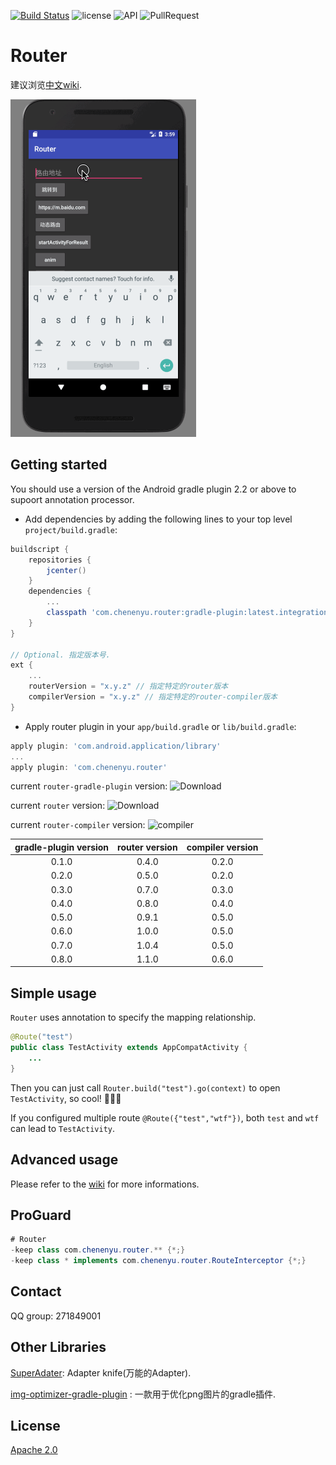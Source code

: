 [![Build Status](https://travis-ci.org/chenenyu/Router.svg?branch=master)](https://travis-ci.org/chenenyu/Router) ![license](https://img.shields.io/badge/license-Apache%202-yellow.svg) ![API](https://img.shields.io/badge/API-9%2B-orange.svg) ![PullRequest](https://img.shields.io/badge/PRs-welcome-brightgreen.svg) 

# Router

建议浏览[中文wiki](https://github.com/chenenyu/Router/wiki).

![screenshot](static/screenshot.gif)

## Getting started

You should use a version of the Android gradle plugin 2.2 or above to supoort annotation processor. 

*  Add dependencies by adding the following lines to your top level `project/build.gradle`:  

```Groovy
buildscript {
    repositories {
        jcenter()
    }
    dependencies {
    	...
        classpath 'com.chenenyu.router:gradle-plugin:latest.integration'
    }
}

// Optional. 指定版本号.
ext {
    ...
    routerVersion = "x.y.z" // 指定特定的router版本
    compilerVersion = "x.y.z" // 指定特定的router-compiler版本
}
```

* Apply router plugin in your `app/build.gradle` or `lib/build.gradle`:  

```  Groovy
apply plugin: 'com.android.application/library'
...
apply plugin: 'com.chenenyu.router'
```

current `router-gradle-plugin` version: ![Download](https://api.bintray.com/packages/chenenyu/maven/router-gradle-plugin/images/download.svg)

current `router` version: ![Download](https://api.bintray.com/packages/chenenyu/maven/router/images/download.svg)

current `router-compiler` version: ![compiler](https://api.bintray.com/packages/chenenyu/maven/router-compiler/images/download.svg)  

| gradle-plugin version | router version | compiler version |
| :-------------------: | :------------: | :--------------: |
|         0.1.0         |     0.4.0      |      0.2.0       |
|         0.2.0         |     0.5.0      |      0.2.0       |
|         0.3.0         |     0.7.0      |      0.3.0       |
|         0.4.0         |     0.8.0      |      0.4.0       |
|         0.5.0         |     0.9.1      |      0.5.0       |
|         0.6.0         |     1.0.0      |      0.5.0       |
|         0.7.0         |     1.0.4      |      0.5.0       |
|         0.8.0         |     1.1.0      |      0.6.0       |

## Simple usage

`Router` uses annotation to specify the mapping relationship.

```java
@Route("test")
public class TestActivity extends AppCompatActivity {
	...
}
```

Then you can just call `Router.build("test").go(context)` to open `TestActivity`, so cool! ​:clap:​​:clap:​​:clap:​

If you configured multiple route `@Route({"test","wtf"})`, both `test` and `wtf` can lead to `TestActivity`.

## Advanced usage

Please refer to the [wiki](https://github.com/chenenyu/Router/wiki) for more informations.

## ProGuard

```Java
# Router
-keep class com.chenenyu.router.** {*;}
-keep class * implements com.chenenyu.router.RouteInterceptor {*;}
```

## Contact

QQ group: 271849001

## Other Libraries

[SuperAdater](https://github.com/byteam/SuperAdapter): Adapter knife(万能的Adapter).

[img-optimizer-gradle-plugin](https://github.com/chenenyu/img-optimizer-gradle-plugin)
: 一款用于优化png图片的gradle插件.

## License

[Apache 2.0](https://github.com/chenenyu/Router/blob/master/LICENSE)